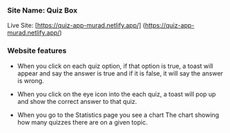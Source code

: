 ### Site Name: Quiz Box

Live Site: [https://quiz-app-murad.netlify.app/] (https://quiz-app-murad.netlify.app/)

### Website features
 * When you click on each quiz option, if that option is true, a toast will appear and say the answer is true and if it is false, it will say the answer is wrong.

 * When you click on the eye icon into the each quiz, a toast will pop up and show the correct answer to that quiz.

 * When you go to the Statistics page you see a chart The chart showing how many quizzes there are on a given topic.
              